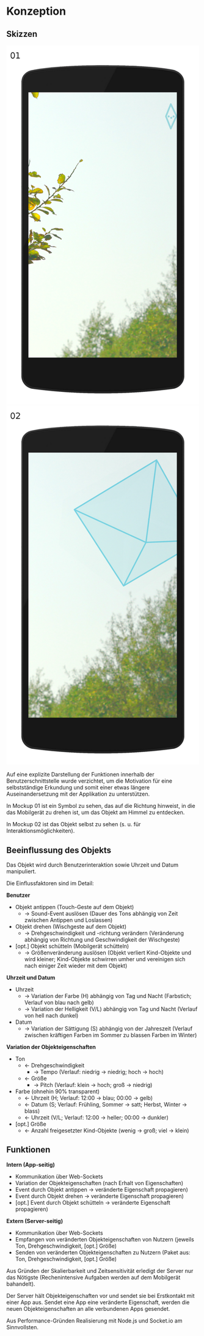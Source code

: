 # Konzeption


## Skizzen

![01](telefon-mockup_01_xs.png)
![02](telefon-mockup_02_xs.png)

Auf eine explizite Darstellung der Funktionen innerhalb der Benutzerschnittstelle wurde verzichtet, um die Motivation für eine selbstständige Erkundung und somit einer etwas längere Auseinandersetzung mit der Applikation zu unterstützen.

In Mockup 01 ist ein Symbol zu sehen, das auf die Richtung hinweist, in die das Mobilgerät zu drehen ist, um das Objekt am Himmel zu entdecken.

In Mockup 02 ist das Objekt selbst zu sehen (s. u. für Interaktionsmöglichkeiten).


## Beeinflussung des Objekts

Das Objekt wird durch Benutzerinteraktion sowie Uhrzeit und Datum manipuliert.

Die Einflussfaktoren sind im Detail:

**Benutzer**

- Objekt antippen (Touch-Geste auf dem Objekt)
    - → Sound-Event auslösen (Dauer des Tons abhängig von Zeit zwischen Antippen und Loslassen)
- Objekt drehen (Wischgeste auf dem Objekt)
    - → Drehgeschwindigkeit und -richtung verändern (Veränderung abhängig von Richtung und Geschwindigkeit der Wischgeste)
- [opt.] Objekt schütteln (Mobilgerät schütteln)
    - → Größenveränderung auslösen (Objekt verliert Kind-Objekte und wird kleiner; Kind-Objekte schwirren umher und vereinigen sich nach einiger Zeit wieder mit dem Objekt)

**Uhrzeit und Datum**

- Uhrzeit
    - → Variation der Farbe (H) abhängig von Tag und Nacht (Farbstich; Verlauf von blau nach gelb)
    - → Variation der Helligkeit (V/L) abhängig von Tag und Nacht (Verlauf von hell nach dunkel)
- Datum
    - → Variation der Sättigung (S) abhängig von der Jahreszeit (Verlauf zwischen kräftigen Farben im Sommer zu blassen Farben im Winter)

**Variation der Objekteigenschaften**

- Ton
    - ← Drehgeschwindigkeit
        - → Tempo (Verlauf: niedrig → niedrig; hoch → hoch)
    - ← Größe
        - → Pitch (Verlauf: klein → hoch; groß → niedrig)
- Farbe (ohnehin 90% transparent)
    - ← Uhrzeit (H; Verlauf: 12:00 → blau; 00:00 → gelb)
    - ← Datum (S; Verlauf: Frühling, Sommer → satt; Herbst, Winter → blass)
    - ← Uhrzeit (V/L; Verlauf: 12:00 → heller; 00:00 → dunkler)
- [opt.] Größe
    - ← Anzahl freigesetzter Kind-Objekte (wenig → groß; viel → klein)


## Funktionen

**Intern (App-seitig)**

- Kommunikation über Web-Sockets
- Variation der Objekteigenschaften (nach Erhalt von Eigenschaften)
- Event durch Objekt antippen → veränderte Eigenschaft propagieren)
- Event durch Objekt drehen → veränderte Eigenschaft propagieren)
- [opt.] Event durch Objekt schütteln → veränderte Eigenschaft propagieren)

**Extern (Server-seitig)**

- Kommunikation über Web-Sockets
- Empfangen von veränderten Objekteigenschaften von Nutzern (jeweils Ton, Drehgeschwindigkeit, [opt.] Größe)
- Senden von veränderten Objekteigenschaften zu Nutzern (Paket aus: Ton, Drehgeschwindigkeit, [opt.] Größe)

Aus Gründen der Skalierbarkeit und Zeitsensitivität erledigt der Server nur das Nötigste (Rechenintensive Aufgaben werden auf dem Mobilgerät bahandelt).

Der Server hält Objekteigenschaften vor und sendet sie bei Erstkontakt mit einer App aus. Sendet eine App eine veränderte Eigenschaft, werden die neuen Objekteigenschaften an alle verbundenen Apps gesendet.

Aus Performance-Gründen Realisierung mit Node.js und Socket.io am Sinnvollsten.
